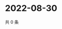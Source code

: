 # 2022-08-30

共 0 条

<!-- BEGIN WEIBO -->
<!-- 最后更新时间 Tue Aug 30 2022 17:01:17 GMT+0800 (China Standard Time) -->

<!-- END WEIBO -->
